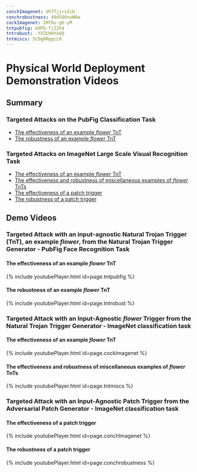 ```yaml
---
conchImagenet: dhTTjjrxIcU
conchrobustness: 49d5OOnyW8w
cockImagenet: IMfDu-g6-yM
tntpubfig: kOPb-fjI2h4
tntrobust: -YXZU9Htk6Q
tntmiscs: 5CDg0RggcL0
---
```


# Physical World Deployment Demonstration Videos

## Summary

### Targeted Attacks on the PubFig Classification Task
- [The effectiveness of an example *flower* TnT](#TnTPubFigEffect)
- [The robustness of an example *flower* TnT](#TnTPubFigRobust)

### Targeted Attacks on ImageNet Large Scale Visual Recognition Task
- [The effectiveness of an example *flower* TnT](#TnTImagenetEffect)
- [The effectiveness and robustness of miscellaneous examples of *flower* TnTs](#TnTMiscs)
- [The effectiveness of a patch trigger](#PatchImagenetEffect)
- [The robustness of a patch trigger](#PatchImagenetRobust)

## Demo Videos

### Targeted Attack with an input-agnostic Natural Trojan Trigger (TnT), an example *flower*, from the Natural Trojan Trigger Generator - PubFig Face Recognition Task

#### The effectiveness of an example *flower* TnT 
<a name="TnTPubFigEffect"></a>

{% include youtubePlayer.html id=page.tntpubfig %}

#### The robustness of an example *flower* TnT 
<a name="TnTPubFigRobust"></a>

{% include youtubePlayer.html id=page.tntrobust %}



### Targeted Attack with an Input-Agnostic *flower* Trigger from the Natural Trojan Trigger Generator - ImageNet classification task

#### The effectiveness of an example *flower* TnT 
<a name="TnTImagenetEffect"></a>

{% include youtubePlayer.html id=page.cockImagenet %}

#### The effectiveness and robustness of miscellaneous examples of *flower* TnTs 
<a name="TnTMiscs"></a>

{% include youtubePlayer.html id=page.tntmiscs %}


### Targeted Attack with an Input-Agnostic Patch Trigger from the Adversarial Patch Generator - ImageNet classification task

#### The effectiveness of a patch trigger
<a name="PatchImagenetEffect"></a>

{% include youtubePlayer.html id=page.conchImagenet %}

#### The robustness of a patch trigger
<a name="PatchImagenetRobust"></a>

{% include youtubePlayer.html id=page.conchrobustness %}

